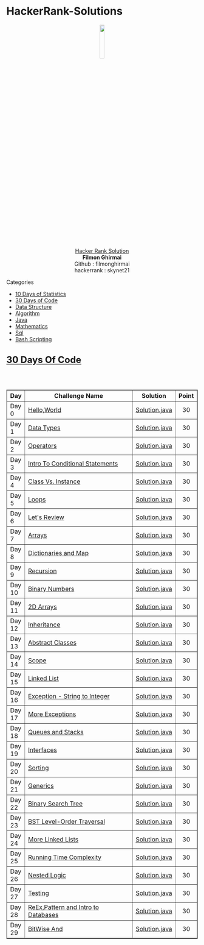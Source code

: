# HackerRank-Solutions

<body>
	<div align="center"><img src="https://user-images.githubusercontent.com/17745522/30770987-a4097aee-a046-11e7-88b2-4d6ab2d702bb.png" width="15%"></img> </div>
	<div align="center"><u>Hacker Rank Solution</u></div>
	<div align="center"><b>Filmon Ghirmai</b></div>
	<div align="center">Github     : filmonghirmai</div>
	<div align="center">hackerrank : skynet21</div>
	</div>

<p>Categories
<ul>
	<li><a href="">10 Days of Statistics</a></li>
	<li><a href="">30 Days of Code</a></li>
	<li><a href="">Data Structure</a></li>
	<li><a href="">Algorithm</a></li>
	<li><a href="">Java</a></li>
	<li><a href="">Mathematics</a></li>
	<li><a href="">Sql</a></li>
	<li><a href="">Bash Scripting</a></li>
	
</ul>





<br/>

<div><b><font size="5"><a href="www.hackerrank.com/" title="HakerRank">30 Days Of Code</a></font></b></div>
<br/>
<p> 
</p>
<br/>
<table border="1" cellpadding="5">
	<thead><tr>
		<th>Day</th>
		<th width="60%">Challenge Name</th>
		<th>Solution</th>
		<th>Point</th>
	</tr>
	</thead>
	<tbody>
		<tr>
			<td>Day 0</td>
			<td><a href="">Hello,World</a></td>
			<td><a href="https://github.com/filmonghirmai/HackerRank-Solutions/blob/master/src/Thirty_Days_OF_Code/HelloWorld.java">Solution.java</a></td>
			<td align="center">30</td>
		</tr>
		<tr>
			<td>Day 1</td>
			<td><a href="">Data Types</a></td>
			<td><a href="https://github.com/filmonghirmai/HackerRank-Solutions/blob/master/src/Thirty_Days_OF_Code/DataTypes.java">Solution.java</a></td>
			<td align="center">30</td>
		</tr>
		<tr>
			<td>Day 2</td>
			<td><a href="">Operators</a></td>
			<td><a href="https://github.com/filmonghirmai/HackerRank-Solutions/blob/master/src/Thirty_Days_OF_Code/Operators.java">Solution.java</a></td>
			<td align="center">30</td>
		</tr>
		<tr>
			<td>Day 3</td>
			<td><a href="">Intro To Conditional Statements</a></td>
			<td><a href="https://github.com/filmonghirmai/HackerRank-Solutions/blob/master/src/Thirty_Days_OF_Code/IntroToConditionalStatements.java">Solution.java</a></td>
			<td align="center">30</td>
		</tr>
		<tr>
			<td>Day 4</td>
			<td><a href="">Class Vs. Instance</a></td>
			<td><a href="https://github.com/filmonghirmai/HackerRank-Solutions/blob/master/src/Thirty_Days_OF_Code/PersonClassVsInstance.java">Solution.java</a></td>
			<td align="center">30</td>
		</tr>
		<tr>
			<td>Day 5</td>
			<td><a href="">Loops</a></td>
			<td><a href="https://github.com/filmonghirmai/HackerRank-Solutions/blob/master/src/Thirty_Days_OF_Code/Loops.java">Solution.java</a></td>
			<td align="center">30</td>
		</tr>
		<tr>
			<td>Day 6</td>
			<td><a href="">Let's Review</a></td>
			<td><a href="https://github.com/filmonghirmai/HackerRank-Solutions/blob/master/src/Thirty_Days_OF_Code/letsReview.java">Solution.java</a></td>
			<td align="center">30</td>
		</tr>
		<tr>
			<td>Day 7</td>
			<td><a href="">Arrays</a></td>
			<td><a href="https://github.com/filmonghirmai/HackerRank-Solutions/blob/master/src/Thirty_Days_OF_Code/Arrays.java">Solution.java</a></td>
			<td align="center">30</td>
		</tr>
		<tr>
			<td>Day 8</td>
			<td><a href="">Dictionaries and Map<a></td>
			<td><a href="https://github.com/filmonghirmai/HackerRank-Solutions/blob/master/src/Thirty_Days_OF_Code/DictionariesAndMaps.java">Solution.java</a></td>
			<td align="center">30</td>
		</tr>
		<tr>
			<td>Day 9</td>
			<td><a href="">Recursion</a></td>
			<td><a href="https://github.com/filmonghirmai/HackerRank-Solutions/blob/master/src/Thirty_Days_OF_Code/Recursion.java">Solution.java</a></td>
			<td align="center">30</td>
		</tr>
		<tr>
			<td>Day 10</td>
			<td><a href="">Binary Numbers</a></td>
			<td><a href="https://github.com/filmonghirmai/HackerRank-Solutions/blob/master/src/Thirty_Days_OF_Code/BinaryNumbers.java">Solution.java</a></td>
			<td align="center">30</td>
		</tr><tr>
			<td>Day 11</td>
			<td><a href="">2D Arrays</a></td>
			<td><a href="https://github.com/filmonghirmai/HackerRank-Solutions/blob/master/src/Thirty_Days_OF_Code/_2DArrays.java">Solution.java</a></td>
			<td align="center">30</td>
		</tr><tr>
			<td>Day 12</td>
			<td><a href="">Inheritance</a></td>
			<td><a href="https://github.com/filmonghirmai/HackerRank-Solutions/blob/master/src/Thirty_Days_OF_Code/Inheritance.java">Solution.java</a></td>
			<td align="center">30</td>
		</tr><tr>
			<td>Day 13</td>
			<td><a href="">Abstract Classes</a></td>
			<td><a href="https://github.com/filmonghirmai/HackerRank-Solutions/blob/master/src/Thirty_Days_OF_Code/AbstructClasses.java">Solution.java</a></td>
			<td align="center">30</td>
		</tr>
		<tr>
			<td>Day 14</td>
			<td><a href="">Scope</a></td>
			<td><a href="https://github.com/filmonghirmai/HackerRank-Solutions/blob/master/src/Thirty_Days_OF_Code/Scope.java">Solution.java</a></td>
			<td align="center">30</td>
		</tr>
		<tr>
			<td>Day 15</td>
			<td><a href="">Linked List</a></td>
			<td><a href="https://github.com/filmonghirmai/HackerRank-Solutions/blob/master/src/Thirty_Days_OF_Code/LinkedList.java">Solution.java</a></td>
			<td align="center">30</td>
		</tr>
		<tr>
			<td>Day 16</td>
			<td><a href="">Exception - String to Integer</a></td>
			<td><a href="https://github.com/filmonghirmai/HackerRank-Solutions/blob/master/src/Thirty_Days_OF_Code/ExceptionsStringToInteger.java">Solution.java</a></td>
			<td align="center">30</td>
		</tr>
		<tr>
			<td>Day 17</td>
			<td><a href="">More Exceptions</a></td>
			<td><a href="https://github.com/filmonghirmai/HackerRank-Solutions/blob/master/src/Thirty_Days_OF_Code/MoreExceptions.java">Solution.java</a></td>
			<td align="center">30</td>
		</tr>
		<tr>
			<td>Day 18</td>
			<td><a href="">Queues and Stacks</a></td>
			<td><a href="https://github.com/filmonghirmai/HackerRank-Solutions/blob/master/src/Thirty_Days_OF_Code/QueuesAndStacks.java">Solution.java</a></td>
			<td align="center">30</td>
		</tr>
		<tr>
			<td>Day 19</td>
			<td><a href="">Interfaces</a></td>
			<td><a href="https://github.com/filmonghirmai/HackerRank-Solutions/blob/master/src/Thirty_Days_OF_Code/Interfaces.java">Solution.java</a></td>
			<td align="center">30</td>
		</tr>
		<tr>
			<td>Day 20</td>
			<td><a href="">Sorting</a></td>
			<td><a href="https://github.com/filmonghirmai/HackerRank-Solutions/blob/master/src/Thirty_Days_OF_Code/Sorting.java">Solution.java</a></td>
			<td align="center">30</td>
		</tr>
		<tr>
			<td>Day 21</td>
			<td><a href="">Generics</a></td>
			<td><a href="https://github.com/filmonghirmai/HackerRank-Solutions/blob/master/src/Thirty_Days_OF_Code/Generics.java">Solution.java</a></td>
			<td align="center">30</td>
		</tr>
		<tr>
			<td>Day 22</td>
			<td><a href="">Binary Search Tree</a></td>
			<td><a href="https://github.com/filmonghirmai/HackerRank-Solutions/blob/master/src/Thirty_Days_OF_Code/BinarySearchTrees.java">Solution.java</a></td>
			<td align="center">30</td>
		</tr>
		<tr>
			<td>Day 23</td>
			<td><a href="">BST Level-Order Traversal</a></td>
			<td><a href="https://github.com/filmonghirmai/HackerRank-Solutions/blob/master/src/Thirty_Days_OF_Code/BSTLevelOrderTraversal.java">Solution.java</a></td>
			<td align="center">30</td>
		</tr>
		<tr>
			<td>Day 24</td>
			<td><a href="">More Linked Lists</a></td>
			<td><a href="https://github.com/filmonghirmai/HackerRank-Solutions/blob/master/src/Thirty_Days_OF_Code/MoreLinkedLists.java">Solution.java</a></td>
			<td align="center">30</td>
		</tr>
		<tr>
			<td>Day 25</td>
			<td><a href="">Running Time Complexity</a></td>
			<td><a href="https://github.com/filmonghirmai/HackerRank-Solutions/blob/master/src/Thirty_Days_OF_Code/RunningTimeComplexity.java">Solution.java</a></td>
			<td align="center">30</td>
		</tr>
		<tr>
			<td>Day 26</td>
			<td><a href="">Nested Logic</a></td>
			<td><a href="https://github.com/filmonghirmai/HackerRank-Solutions/blob/master/src/Thirty_Days_OF_Code/NestedLogic.java">Solution.java</a></td>
			<td align="center">30</td>
		</tr>
		<tr>
			<td>Day 27</td>
			<td><a href="">Testing</a></td>
			<td><a href="https://github.com/filmonghirmai/HackerRank-Solutions/blob/master/src/Thirty_Days_OF_Code/Testing.java">Solution.java</a></td>
			<td align="center">30</td>
		</tr>
		<tr>
			<td>Day 28</td>
			<td><a href="">ReEx,Pattern and Intro to Databases</a></td>
			<td><a href="https://github.com/filmonghirmai/HackerRank-Solutions/blob/master/src/Thirty_Days_OF_Code/RegEx.java">Solution.java</a></td>
			<td align="center">30</td>
		</tr>
		<tr>
			<td>Day 29</td>
			<td><a href="">BitWise And</a></td>
			<td><a href="https://github.com/filmonghirmai/HackerRank-Solutions/blob/master/src/Thirty_Days_OF_Code/BitWiseAnd.java">Solution.java</a></td>
			<td align="center">30</td>
		</tr>
	</tbody>
</table>
